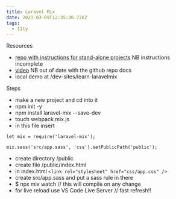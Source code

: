 ```yaml
---
title: Laravel Mix
date: 2021-03-09T12:35:36.726Z
tags:
  - 11ty
---
```

Resources

* [repo with instructions for stand-alone projects](https://github.com/JeffreyWay/laravel-mix/blob/master/docs/installation.md#stand-alone-projects) NB instructions incomplete
* [video](https://www.youtube.com/watch?v=mTlf0PgwS9w&ab_channel=AndreMadarang) NB out of date with the github repo docs
* local demo at /dev-sites/learn-laravelmix

Steps

* make a new project and cd into it
* npm init -y
* npm install laravel-mix --save-dev
* touch webpack.mix.js
* in this file insert

```
let mix = require('laravel-mix');

mix.sass('src/app.sass', 'css').setPublicPath('public');
```

* create directory /public
* create file /public/index.html
* in index.html `<link rel="stylesheet" href="css/app.css" />`
* create src/app.sass and put a sass rule in there
* $ npx mix watch // this will compile on any change
* for live reload use VS Code Live Server // fast refresh!!